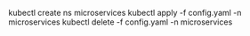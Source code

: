 kubectl create ns microservices
kubectl apply -f config.yaml -n microservices
kubectl delete -f config.yaml -n microservices